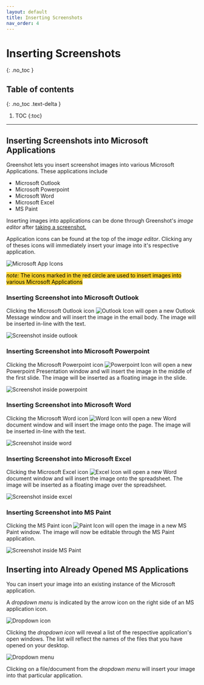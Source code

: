 ```yaml
---
layout: default
title: Inserting Screenshots
nav_order: 4
---
```


# Inserting Screenshots
{: .no_toc }

## Table of contents
{: .no_toc .text-delta }

1. TOC
{:toc}

---

## Inserting Screenshots into Microsoft Applications

Greenshot lets you insert screenshot images into various Microsoft Applications. These applications include

* Microsoft Outlook
* Microsoft Powerpoint
* Microsoft Word
* Microsoft Excel
* MS Paint

Inserting images into applications can be done through Greenshot's _image editor_ after [taking a screenshot.](./capture)

Application icons can be found at the top of the _image editor_. Clicking any of theses icons will immediately insert your image into it's respective application.

![Microsoft App Icons](../assets/images/msIcons.png)

<span style="background-color:#F7D12E;color:black;">_note:_ The icons marked in the red circle are used to insert images into various Microsoft Applications</span>

### Inserting Screenshot into Microsoft Outlook

Clicking the Microsoft Outlook icon ![Outlook Icon](../assets/images/outlookicon.png) will open a new Outlook Message window and will insert the image in the email body. The image will be inserted in-line with the text.

![Screenshot inside outlook](../assets/images/outlookshot.png)

### Inserting Screenshot into Microsoft Powerpoint

Clicking the Microsoft Powerpoint icon ![Powerpoint Icon](../assets/images/ppicon.png) will open a new Powerpoint Presentation window and will insert the image in the middle of the first slide. The image will be inserted as a floating image in the slide.

![Screenshot inside powerpoint](../assets/images/ppshot.png)

### Inserting Screenshot into Microsoft Word

Clicking the Microsoft Word icon ![Word Icon](../assets/images/wordicon.png) will open a new Word document window and will insert the image onto the page. The image will be inserted in-line with the text.

![Screenshot inside word](../assets/images/wordshot.png)

### Inserting Screenshot into Microsoft Excel

Clicking the Microsoft Excel icon ![Excel Icon](../assets/images/excelicon.png) will open a new Word document window and will insert the image onto the spreadsheet. The image will be inserted as a floating image over the spreadsheet.

![Screenshot inside excel](../assets/images/excelshot.png)

### Inserting Screenshot into MS Paint

Clicking the MS Paint icon ![Paint Icon](../assets/images/painticon.png) will open the image in a new MS Paint window. The image will now be editable through the MS Paint application.

![Screenshot inside MS Paint](../assets/images/paintshot.png)

## Inserting into Already Opened MS Applications

You can insert your image into an existing instance of the Microsoft application.

A _dropdown menu_ is indicated by the arrow icon on the right side of an MS application icon.

![Dropdown icon](../assets/images/dropdownarrow.png)

Clicking the _dropdown icon_ will reveal a list of the respective application's open windows. The list will reflect the names of the files that you have opened on your desktop.

![Dropdown menu](../assets/images/dropdown.png)

Clicking on a file/document from the _dropdown menu_ will insert your image into that particular application.
